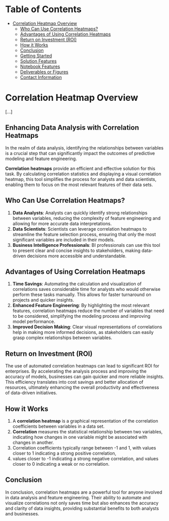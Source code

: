 

# Table of Contents

- [Correlation Heatmap Overview](#correlation-heatmap-overview)
  - [Who Can Use Correlation Heatmaps?](#who-can-use-correlation-heatmaps)
  - [Advantages of Using Correlation Heatmaps](#advantages-of-using-correlation-heatmaps)
  - [Return on Investment (ROI)](#return-on-investment-roi)
  - [How it Works](#how-it-works)
  - [Conclusion](#conclusion)
  - [Getting Started](#getting-started)
  - [Solution Features](#solution-features)
  - [Notebook Features](#notebook-features)
  - [Deliverables or Figures](#deliverables-or-figures)
  - [Contact Information](#contact-information)

# Correlation Heatmap Overview
[...]


## Enhancing Data Analysis with Correlation Heatmaps
In the realm of data analysis, identifying the relationships between variables is a crucial step that can significantly impact the outcomes of predictive modeling and feature engineering.

**Correlation heatmaps** provide an efficient and effective solution for this task. By calculating correlation statistics and displaying a visual correlation heatmap, this tool simplifies the process for analysts and data scientists, enabling them to focus on the most relevant features of their data sets.

## Who Can Use Correlation Heatmaps?
1. **Data Analysts**: Analysts can quickly identify strong relationships between variables, reducing the complexity of feature engineering and allowing for more accurate data interpretations.
2. **Data Scientists**: Scientists can leverage correlation heatmaps to streamline the feature selection process, ensuring that only the most significant variables are included in their models.
3. **Business Intelligence Professionals**: BI professionals can use this tool to present clear and concise insights to stakeholders, making data-driven decisions more accessible and understandable.

## Advantages of Using Correlation Heatmaps
1. **Time Savings**: Automating the calculation and visualization of correlations saves considerable time for analysts who would otherwise perform these tasks manually. This allows for faster turnaround on projects and quicker insights.
2. **Enhanced Feature Engineering**: By highlighting the most relevant features, correlation heatmaps reduce the number of variables that need to be considered, simplifying the modeling process and improving model performance.
3. **Improved Decision Making**: Clear visual representations of correlations help in making more informed decisions, as stakeholders can easily grasp complex relationships between variables.

## Return on Investment (ROI)
The use of automated correlation heatmaps can lead to significant ROI for enterprises. By accelerating the analysis process and improving the accuracy of models, businesses can gain quicker and more reliable insights. This efficiency translates into cost savings and better allocation of resources, ultimately enhancing the overall productivity and effectiveness of data-driven initiatives.

## How it Works
1. A **correlation heatmap** is a graphical representation of the correlation coefficients between variables in a data set.   
2. **Correlation** measures the statistical relationship between two variables, indicating how changes in one variable might be associated with changes in another.   
3. Correlation coefficients typically range between -1 and 1, with values closer to 1 indicating a strong positive correlation,    
4. values closer to -1 indicating a strong negative correlation, and values closer to 0 indicating a weak or no correlation.   

## Conclusion
In conclusion, correlation heatmaps are a powerful tool for anyone involved in data analysis and feature engineering. Their ability to automate and visualize correlations not only saves time but also enhances the accuracy and clarity of data insights, providing substantial benefits to both analysts and businesses.

